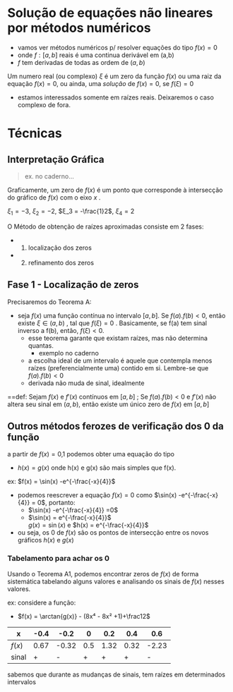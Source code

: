 # Solução de equações não lineares por métodos numéricos

- vamos ver métodos numéricos p/ resolver equações do tipo
$f(x) = 0$ 
- onde $f:[a,b]$ reais é uma continua derivável em (a,b)
- $f$ tem derivadas de todas as ordem de $(a,b)$

 Um numero real (ou complexo) $\xi$ é um zero da função $f(x)$ ou uma raiz da equação $f(x) = 0$, ou ainda, uma *solução* de $f(x) = 0$, se $f(\xi) = 0$ 
- estamos interessados somente em raízes reais. Deixaremos o caso complexo de fora.

# Técnicas
## Interpretação Gráfica
> ex. no caderno...

Graficamente, um zero de $f(x)$ é um ponto que corresponde à intersecção do gráfico de $f(x)$ com o eixo $x$ .

$\xi_1 = -3$, $ξ_2 = -2$, $ξ_3 = -\frac{1}2$, $ξ_4 = 2$    

O Método de obtenção de raízes aproximadas consiste em 2 fases:
- 1) localização dos zeros
- 2) refinamento dos zeros

## Fase 1 - Localização de zeros
Precisaremos do Teorema A:
- seja $f(x)$ uma função contínua no intervalo $[ a, b]$. Se $f(a) . f(b) \lt 0$, então existe $\xi \in (a,b)$  , tal que $f(\xi) =0$ . Basicamente, se f(a) tem sinal inverso a f(b), então, $f(\xi) <0$.
	- esse teorema garante que existam raízes, mas não determina quantas.
		- exemplo no caderno
	- a escolha ideal de um intervalo é aquele que contempla menos raízes (preferencialmente uma) contido em si. Lembre-se que $f(a) . f(b) \lt 0$  
	- derivada não muda de sinal, idealmente

==def: Sejam $f(x)$ e $f'(x)$ contínuos em $[a,b]$ ; Se $f(a) . f(b) \lt 0$  e $f'(x)$ não altera seu sinal em $(a,b)$, então existe um único zero de $f(x)$ em $[a,b]$

## Outros métodos ferozes de verificação dos 0 da função
a partir de $f(x) = 0$,1 podemos obter uma equação do tipo 
- $h(x) = g(x)$
onde h(x) e g(x) são mais simples que f(x).

ex: $f(x) = \sin(x) -e^{-\frac{-x}{4}}$   
- podemos reescrever a equação $f(x) = 0$ como $\sin(x) -e^{-\frac{-x}{4}} = 0$, portanto: 
	- $\sin(x) -e^{-\frac{-x}{4}} =0$    
	- $\sin(x) = e^{-\frac{-x}{4}}$    
	$g(x)	 = \sin(x)$ e $h(x) = e^{-\frac{-x}{4}}$
- ou seja, os 0 de $f(x)$ são os pontos de intersecção entre os novos gráficos  $h(x)$ e $g(x)$

### Tabelamento para achar os 0
Usando o Teorema A1, podemos encontrar zeros de $f(x)$ de forma sistemática tabelando alguns valores e analisando  os sinais de $f(x)$ nesses valores.

ex:  considere a função:
- $f(x) = \arctan{g(x)} - (8x⁴ - 8x² +1)+\frac12$  

| x      | -0.4 | -0.2  | 0   | 0.2  | 0.4  | 0.6   |
| ------ | ---- | ----- | --- | ---- | ---- | ----- |
| $f(x)$ | 0.67 | -0.32 | 0.5 | 1.32 | 0.32 | -2.23 |
| sinal  | +    | -     | +   | +    | +    | -     |
sabemos que durante as mudanças de sinais, tem raízes em determinados intervalos
